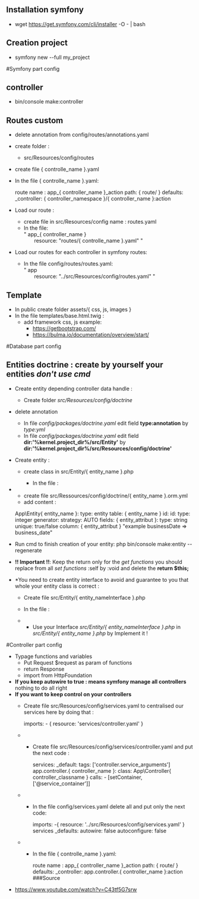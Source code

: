 ## Installation symfony
- wget https://get.symfony.com/cli/installer -O - | bash

## Creation project
- symfony new --full my_project

#Symfony part config
## controller
-  bin/console make:controller

## Routes custom
- delete annotation from config/routes/annotations.yaml
- create folder :
    - src/Resources/config/routes
- create file { controlle_name }.yaml
- In the file { controlle_name }.yaml:



    route name :
        app_{ controller_name }_action
          path: { route/ }
          defaults:
            _controller: { controller_namespace }/{ controller_name }:action

- Load our route :
    - create file in src/Resources/config name : routes.yaml
    - In the file: \
    " app_{ controller_name }\
              &nbsp;&nbsp;&nbsp;&nbsp;&nbsp;&nbsp;&nbsp;resource: "routes/{ controlle_name }.yaml" "
- Load our routes for each controller in symfony routes:
    - In the file config/routes/routes.yaml:\
    " app\
                  &nbsp;&nbsp;&nbsp;&nbsp;&nbsp;&nbsp;&nbsp;resource: "../src/Resources/config/routes.yaml" "
## Template
- In public create folder assets/{ css, js, images } 
- In the file templates/base.html.twig :
    - add framework css, js example:
        - https://getbootstrap.com/
        - https://bulma.io/documentation/overview/start/
        
#Database part config

## Entities doctrine : create by yourself your entities *don't use cmd*
- Create entity depending controller data handle :
    - Create folder *src/Resources/config/doctrine*
- delete annotation
    - In file *config/packages/doctrine.yaml* edit field **type:annotation** by *type:yml*
    - In file *config/packages/doctrine.yaml* edit field **dir:'%kernel.project_dir%/src/Entity'** by **dir:'%kernel.project_dir%/src/Resources/config/doctrine'**  

- Create entity :
    - create class in src/Entity/{ entity_name }.php
        - In the file :
        
        
        <?php
        declare(strict_type=1;) 
        namespace App\Entity;
        class entity_name
        {
        /**@var int */
        private $id;
        ...\
        }
        
        
 - - create file src/Ressources/config/doctrine/{ entity_name }.orm.yml
    - add content :
    
    
    App\Entity\{ entity_name }:
        type: entity
        table: { entity_name }
        id:
            id:
                type: integer
                generator:
                    strategy: AUTO
        fields:
            { entity_attribut }:
                type: string
                unique: true/false
                column: { entity_attribut } "example businessDate => business_date"
- Run cmd to finish creation of your entity:  php bin/console make:entity --regenerate
- **!! Important !!**: Keep the return only for the *get functions* you should replace from all *set functions* :self by :void and delete the **return $this;**
- *You need to create entity interface to avoid and guarantee to you that whole your entity class is correct :
    - Create file src/Entity/{ entity_nameInterface }.php
    - In the file :
    
        
        <?php
        declare(strict_types=1);
        
        namespace App\Entity;
        interface entity_nameInterface {
            public function getId(): ?int;
            public function setId(int id): void;
        }
        
   - - Use your Interface *src/Entity/{ entity_nameInterface }.php* in *src/Entity/{ entity_name }.php* by Implement it !
        

#Controller part config
- Typage functions and variables 
    - Put Request $request as param of functions
    - return Response
    - import from HttpFoundation
- **If you keep autowire to true : means symfony manage all controllers** nothing to do all right
- **If you want to keep control on your controllers**
    - Create file src/Resources/config/services.yaml to centralised our services here by doing that :
    
    
        imports:
            - { resource: 'services/controller.yaml' }
    
   - - Create file src/Resources/config/services/controller.yaml  and put the next code :
        
        
        services:
            _default:
                tags: ['controller.service_arguments']
            app.controller.{ controller_name }:
                class: App\Controller\{ controller_classname }
                calls:
                    - [setContainer, ['@service_container']]
            
   - - In the file config/services.yaml delete all and put only the next code:
        
        
        imports:
            -{ resource: '../src/Resources/config/services.yaml' }
        services
            _defaults:
                autowire: false
                autoconfigure: false
    
        
  - - In the file { controlle_name }.yaml:
    
    
    
        route name :
            app_{ controller_name }_action
              path: { route/ }
              defaults:
                _controller: app.controller.{ controller_name }:action 
###Source
 - https://www.youtube.com/watch?v=C43tf5G7srw